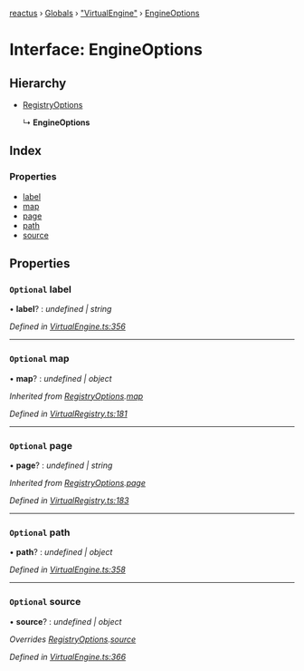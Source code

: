 [reactus](../README.md) › [Globals](../globals.md) › ["VirtualEngine"](../modules/_virtualengine_.md) › [EngineOptions](_virtualengine_.engineoptions.md)

# Interface: EngineOptions

## Hierarchy

* [RegistryOptions](_virtualregistry_.registryoptions.md)

  ↳ **EngineOptions**

## Index

### Properties

* [label](_virtualengine_.engineoptions.md#optional-label)
* [map](_virtualengine_.engineoptions.md#optional-map)
* [page](_virtualengine_.engineoptions.md#optional-page)
* [path](_virtualengine_.engineoptions.md#optional-path)
* [source](_virtualengine_.engineoptions.md#optional-source)

## Properties

### `Optional` label

• **label**? : *undefined | string*

*Defined in [VirtualEngine.ts:356](https://github.com/Openovate/reactus/blob/97dd666/src/VirtualEngine.ts#L356)*

___

### `Optional` map

• **map**? : *undefined | object*

*Inherited from [RegistryOptions](_virtualregistry_.registryoptions.md).[map](_virtualregistry_.registryoptions.md#optional-map)*

*Defined in [VirtualRegistry.ts:181](https://github.com/Openovate/reactus/blob/97dd666/src/VirtualRegistry.ts#L181)*

___

### `Optional` page

• **page**? : *undefined | string*

*Inherited from [RegistryOptions](_virtualregistry_.registryoptions.md).[page](_virtualregistry_.registryoptions.md#optional-page)*

*Defined in [VirtualRegistry.ts:183](https://github.com/Openovate/reactus/blob/97dd666/src/VirtualRegistry.ts#L183)*

___

### `Optional` path

• **path**? : *undefined | object*

*Defined in [VirtualEngine.ts:358](https://github.com/Openovate/reactus/blob/97dd666/src/VirtualEngine.ts#L358)*

___

### `Optional` source

• **source**? : *undefined | object*

*Overrides [RegistryOptions](_virtualregistry_.registryoptions.md).[source](_virtualregistry_.registryoptions.md#optional-source)*

*Defined in [VirtualEngine.ts:366](https://github.com/Openovate/reactus/blob/97dd666/src/VirtualEngine.ts#L366)*
